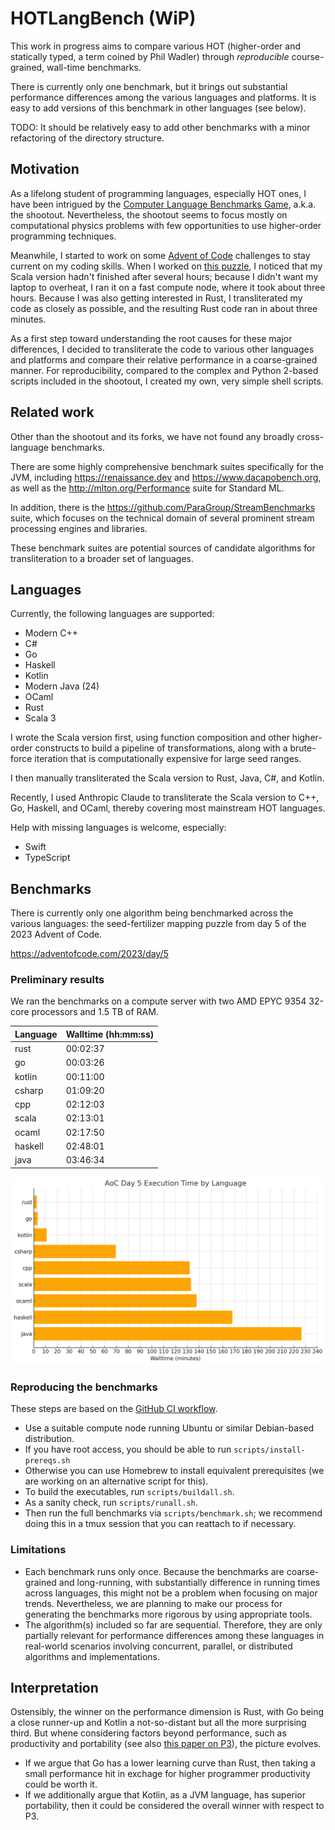 # HOTLangBench (WiP)

This work in progress aims to compare various HOT (higher-order and statically typed, a term coined by Phil Wadler) through *reproducible* course-grained, wall-time benchmarks.

There is currently only one benchmark, but it brings out substantial performance differences among the various languages and platforms. 
It is easy to add versions of this benchmark in other languages (see below).

TODO: It should be relatively easy to add other benchmarks with a minor refactoring of the directory structure.

## Motivation

As a lifelong student of programming languages, especially HOT ones, I have been intrigued by the [Computer Language Benchmarks Game](https://benchmarksgame-team.pages.debian.net/benchmarksgame), a.k.a. the shootout.
Nevertheless, the shootout seems to focus mostly on computational physics problems with few opportunities to use higher-order programming techniques.

Meanwhile, I started to work on some [Advent of Code](https://adventofcode.com) challenges to stay current on my coding skills.
When I worked on [this puzzle](https://adventofcode.com/2023/day/5), I noticed that my Scala version hadn't finished after several hours; because I didn't want my laptop to overheat, I ran it on a fast compute node, where it took about three hours. 
Because I was also getting interested in Rust, I transliterated my code as closely as possible, and the resulting Rust code ran in about three minutes.

As a first step toward understanding the root causes for these major differences, I decided to transliterate the code to various other languages and platforms and compare their relative performance in a coarse-grained manner.
For reproducibility, compared to the complex and Python 2-based scripts included in the shootout, I created my own, very simple shell scripts.

## Related work

Other than the shootout and its forks, we have not found any broadly cross-language benchmarks.

There are some highly comprehensive benchmark suites specifically for the JVM, including https://renaissance.dev and https://www.dacapobench.org, as well as the http://mlton.org/Performance suite for Standard ML.

In addition, there is the https://github.com/ParaGroup/StreamBenchmarks suite, which focuses on the technical domain of several prominent stream processing engines and libraries.

These benchmark suites are potential sources of candidate algorithms for transliteration to a broader set of languages.

## Languages

Currently, the following languages are supported:

- Modern C++
- C#
- Go
- Haskell
- Kotlin
- Modern Java (24)
- OCaml
- Rust
- Scala 3

I wrote the Scala version first, using function composition and other higher-order constructs to build a pipeline of transformations, along with a brute-force iteration that is computationally expensive for large seed ranges.

I then manually transliterated the Scala version to Rust, Java, C#, and Kotlin.

Recently, I used Anthropic Claude to transliterate the Scala version to C++, Go, Haskell, and OCaml, thereby covering most mainstream HOT languages.

Help with missing languages is welcome, especially:

- Swift
- TypeScript

## Benchmarks

There is currently only one algorithm being benchmarked across the various languages: the seed-fertilizer mapping puzzle from day 5 of the 2023 Advent of Code.

https://adventofcode.com/2023/day/5

### Preliminary results

We ran the benchmarks on a compute server with two AMD EPYC 9354 32-core processors and 1.5 TB of RAM.


| Language | Walltime (hh:mm:ss) |
|----------|---------------------|
| rust     | 00:02:37            |
| go       | 00:03:26            |
| kotlin   | 00:11:00            |
| csharp   | 01:09:20            |
| cpp      | 02:12:03            |
| scala    | 02:13:01            |
| ocaml    | 02:17:50            |
| haskell  | 02:48:01            |
| java     | 03:46:34            |

![Execution Time Chart](doc/images/aoc23d5.png)

### Reproducing the benchmarks

These steps are based on the [GitHub CI workflow](blob/main/.github/workflows/main.yml).

- Use a suitable compute node running Ubuntu or similar Debian-based distribution.
- If you have root access, you should be able to run `scripts/install-prereqs.sh`
- Otherwise you can use Homebrew to install equivalent prerequisites (we are working on an alternative script for this).
- To build the executables, run `scripts/buildall.sh`.
- As a sanity check, run `scripts/runall.sh`.
- Then run the full benchmarks via `scripts/benchmark.sh`; we recommend doing this in a tmux session that you can reattach to if necessary.

### Limitations

- Each benchmark runs only once. Because the benchmarks are coarse-grained and long-running, with substantially difference in running times across languages, this might not be a problem when focusing on major trends. Nevertheless, we are planning to make our process for generating the benchmarks more rigorous by using appropriate tools.
- The algorithm(s) included so far are sequential.
Therefore, they are only partially relevant for performance differences among these languages in real-world scenarios involving concurrent, parallel, or distributed algorithms and implementations.

## Interpretation

Ostensibly, the winner on the performance dimension is Rust, with Go being a close runner-up and Kotlin a not-so-distant but all the more surprising third.
But whene considering factors beyond performance, such as productivity and portability (see also [this paper on P3](https://ieeexplore.ieee.org/document/9484790)), the picture evolves.

- If we argue that Go has a lower learning curve than Rust, then taking a small performance hit in exchage for higher programmer productivity could be worth it.
- If we additionally argue that Kotlin, as a JVM language, has superior portability, then it could be considered the overall winner with respect to P3.
